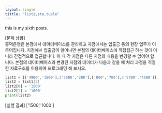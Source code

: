 ```yaml
---
layout: single
tittle: "list2,ste,tuple"
---
```




this is my sixth posts.



[문제 상황]  
흥덕은행은 본점에서 데이터베이스를 관리하고 지점에서는 입출금 등의 현장 업무가 이루어집니다. 지점에서 입출금이 일어나면 본점의 데이터베이스에 직접접근 하는 것이 아니라 간접적으로 접근합니다. 이 때 각 지점은 다른
지점의 내용을 변경할 수 없어야 합니다. 본점의 데이터베이스와 변경된 지점의 데이터가 다음과 같을 때 처리 과정을 적절한 자료구조를 이용하여 프로그래밍 해 보시오.



~~~python
list1 = [['4900','1500'],['3500','200'],['800','700'],['5700','4500']]
list2 = list1[2]
list2[0] = '1500'
list2[1] = '1000'
print(list2)
~~~


[실핼 결과]
['1500','1000']
